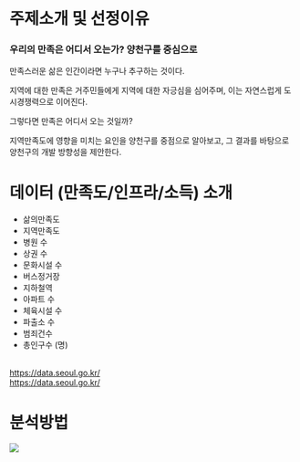 # 주제소개 및 선정이유

### 우리의 만족은 어디서 오는가? 양천구를 중심으로


만족스러운 삶은 인간이라면 누구나 추구하는 것이다.

지역에 대한 만족은 거주민들에게 지역에 대한 자긍심을 심어주며,
이는 자연스럽게 도시경쟁력으로 이어진다.

그렇다면 만족은 어디서 오는 것일까? 

지역만족도에 영향을 미치는 요인을 양천구를 중점으로 알아보고, 
그 결과를 바탕으로 양천구의 개발 방향성을 제안한다.

# 데이터 (만족도/인프라/소득) 소개

- 삶의만족도
- 지역만족도
- 병원 수
- 상권 수
- 문화시설 수
- 버스정거장
- 지하철역
- 아파트 수
- 체육시설 수
- 파출소 수
- 범죄건수
- 총인구수 (명)
<br>
<a href = "https://data.seoul.go.kr/">https://data.seoul.go.kr/</a>
<br>
<a href = "https://data.seoul.go.kr/">https://data.seoul.go.kr/</a>

# 분석방법

<img src="https://github.com/kwonsoonje/naver/blob/main/image/abb.png?raw=true">